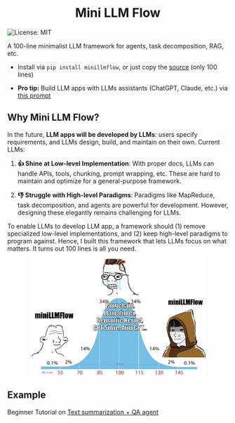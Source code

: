 <h1 align="center">Mini LLM Flow</h1>

![License: MIT](https://img.shields.io/badge/License-MIT-yellow.svg)

A 100-line minimalist LLM framework for agents, task decomposition, RAG, etc.

- Install via  ```pip install minillmflow```, or just copy the [source](minillmflow/__init__.py) (only 100 lines)

- **Pro tip:** Build LLM apps with LLMs assistants (ChatGPT, Claude, etc.) via [this prompt](docs/prompt)

## Why Mini LLM Flow?

In the future, **LLM apps will be developed by LLMs**: users specify requirements, and LLMs design, build, and maintain on their own. Current LLMs:

1. **👍 Shine at Low-level Implementation**: 
With proper docs, LLMs can handle APIs, tools, chunking, prompt wrapping, etc. 
These are hard to maintain and optimize for a general-purpose framework.

2. **👎 Struggle with High-level Paradigms**:
Paradigms like MapReduce, task decomposition, and agents are powerful for development.
However, designing these elegantly remains challenging for LLMs.

To enable LLMs to develop LLM app, a framework should
(1) remove specialized low-level implementations, and
(2) keep high-level paradigms to program against.
Hence, I built this framework that lets LLMs focus on what matters. It turns out 100 lines is all you need.


<div align="center">
  <img src="./docs/minillmflow.jpg" width="400"/>
</div>

## Example

Beginner Tutorial on [Text summarization + QA agent](https://colab.research.google.com/github/zachary62/miniLLMFlow/blob/main/cookbook/demo.ipynb)
